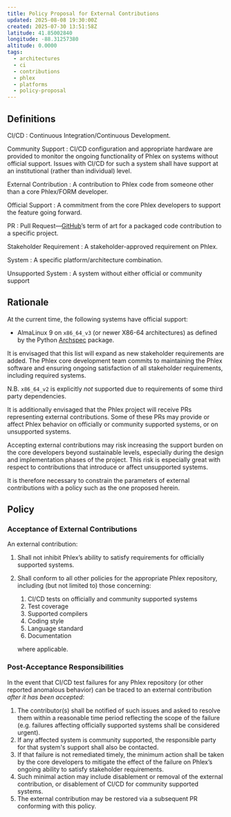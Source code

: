 ```yaml
---
title: Policy Proposal for External Contributions
updated: 2025-08-08 19:30:00Z
created: 2025-07-30 13:51:58Z
latitude: 41.85002840
longitude: -88.31257380
altitude: 0.0000
tags:
  - architectures
  - ci
  - contributions
  - phlex
  - platforms
  - policy-proposal
---
```


## Definitions

CI/CD
: Continuous Integration/Continuous Development.

Community Support
: CI/CD configuration and appropriate hardware are provided to monitor the ongoing functionality of Phlex on systems without official support. Issues with CI/CD for such a system shall have support at an institutional (rather than individual) level.

External Contribution
: A contribution to Phlex code from someone other than a core Phlex/FORM developer.

Official Support
: A commitment from the core Phlex developers to support the feature going forward.

PR
: Pull Request—[GitHub](https://github.com)’s term of art for a packaged code contribution to a specific project.

Stakeholder Requirement
: A stakeholder-approved requirement on Phlex.

System
: A specific platform/architecture combination.

Unsupported System
: A system without either official or community support

## Rationale

At the current time, the following systems have official support:

- AlmaLinux 9 on `x86_64_v3` (or newer X86-64 architectures) as defined by the Python [Archspec](https://archspec.readthedocs.io/en/latest/) package.

It is envisaged that this list will expand as new stakeholder requirements are added. The Phlex core development team commits to maintaining the Phlex software and ensuring ongoing satisfaction of all stakeholder requirements, including required systems.

N.B. `x86_64_v2` is explicitly *not* supported due to requirements of some third party dependencies.

It is additionally envisaged that the Phlex project will receive PRs representing external contributions. Some of these PRs may provide or affect Phlex behavior on officially or community supported systems, or on unsupported systems.

Accepting external contributions may risk increasing the support burden on the core developers beyond sustainable levels, especially during the design and implementation phases of the project. This risk is especially great with respect to contributions that introduce or affect unsupported systems.

It is therefore necessary to constrain the parameters of external contributions with a policy such as the one proposed herein.

## Policy

### Acceptance of External Contributions

An external contribution:

  1. Shall not inhibit Phlex’s ability to satisfy requirements for officially supported systems.

  2. Shall conform to all other policies for the appropriate Phlex repository, including (but not limited to) those concerning:

     1. CI/CD tests on officially and community supported systems
     2. Test coverage
     3. Supported compilers
     4. Coding style
     5. Language standard
     6. Documentation

     where applicable.

### Post-Acceptance Responsibilities

In the event that CI/CD test failures for any Phlex repository (or other reported anomalous behavior) can be traced to an external contribution *after it has been accepted*:

1. The contributor(s) shall be notified of such issues and asked to resolve them within a reasonable time period reflecting the scope of the failure (e.g. failures affecting officially supported systems shall be considered urgent).
2. If any affected system is community supported, the responsible party for that system's support shall also be contacted.
3. If that failure is not remediated timely, the minimum action shall be taken by the core developers to mitigate the effect of the failure on Phlex’s ongoing ability to satisfy stakeholder requirements.
4. Such minimal action may include disablement or removal of the external contribution, or disablement of CI/CD for community supported systems.
5. The external contribution may be restored via a subsequent PR conforming with this policy.
